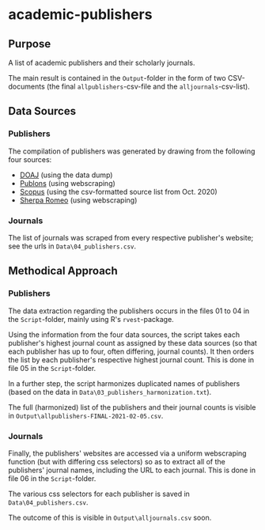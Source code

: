 # academic-publishers

## Purpose

A list of academic publishers and their scholarly journals.

The main result is contained in the `Output`-folder in the form of two CSV-documents (the final `allpublishers`-csv-file and the `alljournals`-csv-list).

## Data Sources

### Publishers
The compilation of publishers was generated by drawing from the following four sources:

* [DOAJ](https://doaj.org/) (using the data dump)
* [Publons](https://publons.com/about/home/) (using webscraping)
* [Scopus](https://www.scopus.com/) (using the csv-formatted source list from Oct. 2020)
* [Sherpa Romeo](https://v2.sherpa.ac.uk/view/publisher_list/1.html) (using webscraping)

### Journals
The list of journals was scraped from every respective publisher's website; see the urls in `Data\04_publishers.csv`.

## Methodical Approach

### Publishers

The data extraction regarding the publishers occurs in the files 01 to 04 in the `Script`-folder, mainly using R's `rvest`-package.

Using the information from the four data sources, the script takes each publisher's highest journal count as assigned by these data sources (so that each publisher has up to four, often differing, journal counts). It then orders the list by each publisher's respective highest journal count. This is done in file 05 in the `Script`-folder.

In a further step, the script harmonizes duplicated names of publishers (based on the data in `Data\03_publishers_harmonization.txt`). 

The full (harmonized) list of the publishers and their journal counts is visible in `Output\allpublishers-FINAL-2021-02-05.csv`.

### Journals

Finally, the publishers' websites are accessed via a uniform webscraping function (but with differing css selectors) so as to extract all of the publishers' journal names, including the URL to each journal. This is done in file 06 in the `Script`-folder. 

The various css selectors for each publisher is saved in `Data\04_publishers.csv`.

The outcome of this is visible in `Output\alljournals.csv` soon.

